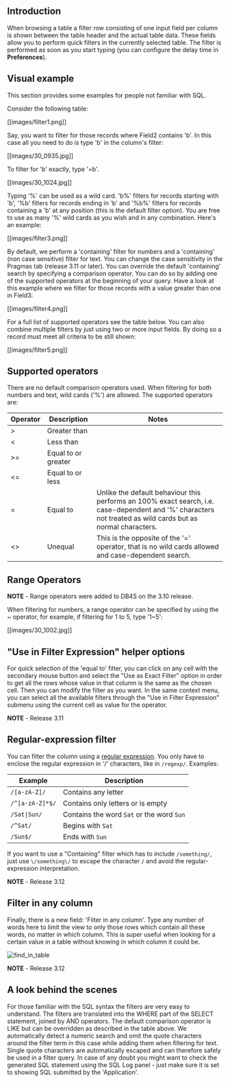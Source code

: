 ## Introduction
When browsing a table a filter row consisting of one input field per column is shown between the table header and the actual table data. These fields allow you to perform quick filters in the currently selected table. The filter is performed as soon as you start typing (you can configure the delay time in **Preferences**).

## Visual example
This section provides some examples for people not familiar with SQL.

Consider the following table:

[[images/filter1.png]]

Say, you want to filter for those records where Field2 contains 'b'. In this case all you need to do is type 'b' in the column's filter:

[[images/30_0935.jpg]]

To filter for 'b' exactly, type '=b'.

[[images/30_1024.jpg]]

Typing '%' can be used as a wild card. 'b%' filters for records starting with 'b', '%b' filters for records ending in 'b' and '%b%' filters for records containing a 'b' at any position (this is the default filter option). You are free to use as many '%' wild cards as you wish and in any combination. Here's an example:

[[images/filter3.png]]

By default, we perform a 'containing' filter for numbers and a 'containing' (non case sensitive) filter for text. You can change the case sensitivity in the Pragmas tab (release 3.11 or later). You can override the default 'containing' search by specifying a comparison operator. You can do so by adding one of the supported operators at the beginning of your query. Have a look at this example where we filter for those records with a value greater than one in Field3:

[[images/filter4.png]]

For a full list of supported operators see the table below. You can also combine multiple filters by just using two or more input fields. By doing so a record must meet all criteria to be still shown:

[[images/filter5.png]]

## Supported operators
There are no default comparison operators used.  When filtering for both numbers and text, wild cards ('%') are allowed. The supported operators are:

|Operator | Description         | Notes
|---------|---------------------|------
|>        | Greater than        | 
|<        | Less than           | 
|>=       | Equal to or greater | 
|<=       | Equal to or less    | 
|=        | Equal to            | Unlike the default behaviour this performs an 100% exact search, i.e. case-dependent and '%' characters not treated as wild cards but as normal characters.
|<>       | Unequal             | This is the opposite of the '=' operator, that is no wild cards allowed and case-dependent search.

## Range Operators

**NOTE** - Range operators were added to DB4S on the 3.10 release.

When filtering for numbers, a range operator can be specified by using the ~ operator, for example, if filtering for 1 to 5, type '1~5':

[[images/30_1002.jpg]]

## "Use in Filter Expression" helper options
For quick selection of the 'equal to' filter, you can click on any cell with the secondary mouse button and select the "Use as Exact Filter" option in order to get all the rows whose value in that column is the same as the chosen cell. Then you can modify the filter as you want. In the same context menu, you can select all the available filters through the "Use in Filter Expression" submenu using the current cell as value for the operator.

**NOTE** - Release 3.11

## Regular-expression filter
You can filter the column using a [regular expression](https://en.wikipedia.org/wiki/Regular_expression). You only have to enclose the regular expression in '/' characters, like in `/regexp/`. Examples:

| Example        | Description         
|----------------|---------------------
|`/[a-zA-Z]/`    | Contains any letter   
|`/^[a-zA-Z]*$/` | Contains only letters or is empty
|`/Sat\|Sun/`    | Contains the word `Sat` or the word `Sun`
|`/^Sat/`        | Begins with `Sat`
|`/Sun$/`        | Ends with `Sun`

If you want to use a "Containing" filter which has to include `/something/`, just use `\/something\/` to escape the character `/` and avoid the regular-expression interpretation.

**NOTE** - Release 3.12

## Filter in any column
Finally, there is a new field: 'Filter in any column'. Type any number of words here to limit the view to only those rows which contain all these words, no matter in which column. This is super useful when looking for a certain value in a table without knowing in which column it could be.

![find_in_table](https://user-images.githubusercontent.com/3153504/76461862-f99f1d00-63e0-11ea-860b-6cc7dd26e783.png)

**NOTE** - Release 3.12

## A look behind the scenes
For those familiar with the SQL syntax the filters are very easy to understand. The filters are translated into the WHERE part of the SELECT statement, joined by AND operators. The default comparison operator is LIKE but can be overridden as described in the table above. We automatically detect a numeric search and omit the quote characters around the filter term in this case while adding them when filtering for text. Single quote characters are automatically escaped and can therefore safely be used in a filter query. In case of any doubt you might want to check the generated SQL statement using the SQL Log panel - just make sure it is set to showing SQL submitted by the 'Application'.
